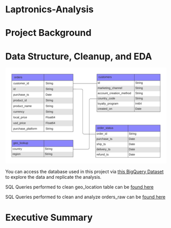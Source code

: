 # Laptronics-Analysis

# Project Background

# Data Structure, Cleanup, and EDA

![Database Diagram](https://github.com/johnathonpak/Laptronics-Analysis/blob/main/data/Laptronics%20Database%20Diagram.png)

You can access the database used in this project via [this BigQuery Dataset](https://console.cloud.google.com/bigquery?ws=!1m4!1m3!3m2!1sdata-analysis-projects-456521!2slaptronics_data) to explore the data and replicate the analysis.


SQL Queries performed to clean geo_location table can be [found here](code/geo_location_cleanup.sql)

SQL Queries performed to clean and analyze orders_raw can be [found here](code/orders_cleanup.sql)

# Executive Summary

